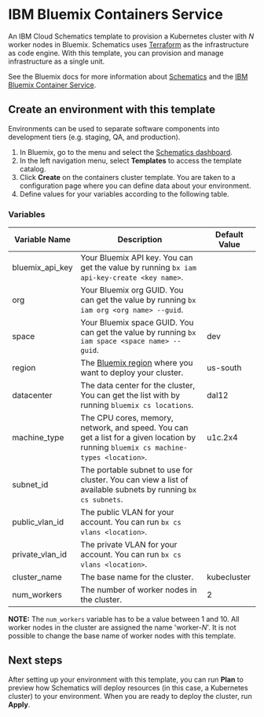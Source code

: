 # IBM Bluemix Containers Service

An IBM Cloud Schematics template to provision a Kubernetes cluster with _N_ worker nodes in Bluemix. Schematics uses [Terraform](https://www.terraform.io/) as the infrastructure as code engine. With this template, you can provision and manage infrastructure as a single unit.

See the Bluemix docs for more information about [Schematics](https://console.bluemix.net/docs/services/schematics/index.html) and the [IBM Bluemix Container Service](https://console.bluemix.net/docs/containers/container_index.html).

## Create an environment with this template

Environments can be used to separate software components into development tiers (e.g. staging, QA, and production).

1. In Bluemix, go to the menu and select the [Schematics dashboard](https://console.bluemix.net/schematics).
2. In the left navigation menu, select **Templates** to access the template catalog.
3. Click **Create** on the containers cluster template. You are taken to a configuration page where you can define data about your environment. 
4. Define values for your variables according to the following table. 

### Variables

|Variable Name|Description|Default Value|
|-------------|-----------|-------------|
|bluemix_api_key|Your Bluemix API key. You can get the value by running `bx iam api-key-create <key name>`.||
|org| Your Bluemix org GUID. You can get the value by running `bx iam org <org name> --guid`.||
|space| Your Bluemix space GUID. You can get the value by running `bx iam space <space name> --guid`.|dev|
|region| The [Bluemix region](https://console.bluemix.net/docs/containers/cs_regions.html#regions-and-locations) where you want to deploy your cluster. |us-south|
|datacenter| The data center for the cluster, You can get the list with by running `bluemix cs locations`. |dal12|
|machine_type| The CPU cores, memory, network, and speed. You can get a list for a given location by running `bluemix cs machine-types <location>`. |u1c.2x4|
|subnet_id| The portable subnet to use for cluster. You can view a list of available subnets by running `bx cs subnets`.||
|public_vlan_id| The public VLAN for your account. You can run `bx cs vlans <location>`.||
|private_vlan_id| The private VLAN for your account. You can run `bx cs vlans <location>`. ||
|cluster_name| The base name for the cluster. |kubecluster|
|num_workers| The number of worker nodes in the cluster. |2|

**NOTE:** The `num_workers` variable has to be a value between 1 and 10. All worker nodes in the cluster are assigned the name 'worker-_N_'. It is not possible to change the base name of worker nodes with this template.

## Next steps

After setting up your environment with this template, you can run **Plan** to preview how Schematics will deploy resources (in this case, a Kubernetes cluster) to your environment. When you are ready to deploy the cluster, run **Apply**.